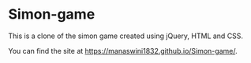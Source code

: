 # Simon-game

This is a clone of the simon game created using jQuery, HTML and CSS.

You can find the site at https://manaswini1832.github.io/Simon-game/.
